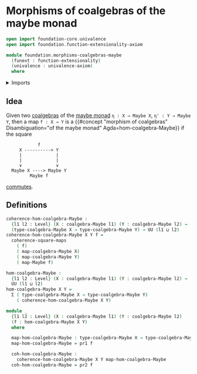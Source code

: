 # Morphisms of coalgebras of the maybe monad

```agda
open import foundation-core.univalence
open import foundation.function-extensionality-axiom

module foundation.morphisms-coalgebras-maybe
  (funext : function-extensionality)
  (univalence : univalence-axiom)
  where
```

<details><summary>Imports</summary>

```agda
open import foundation.coalgebras-maybe funext univalence
open import foundation.commuting-squares-of-maps funext univalence
open import foundation.dependent-pair-types
open import foundation.universe-levels

open import foundation-core.maybe

open import trees.polynomial-endofunctors funext univalence
```

</details>

## Idea

Given two [coalgebras](foundation.coalgebras-maybe.md) of the
[maybe monad](foundation-core.maybe.md) `η : X → Maybe X`, `η' : Y → Maybe Y`,
then a map `f : X → Y` is a
{{#concept "morphism of coalgebras" Disambiguation="of the maybe monad" Agda=hom-coalgebra-Maybe}}
if the square

```text
            f
     X ----------> Y
     |             |
     |             |
     ∨             ∨
  Maybe X ----> Maybe Y
         Maybe f
```

[commutes](foundation.commuting-squares-of-maps.md).

## Definitions

```agda
coherence-hom-coalgebra-Maybe :
  {l1 l2 : Level} (X : coalgebra-Maybe l1) (Y : coalgebra-Maybe l2) →
  (type-coalgebra-Maybe X → type-coalgebra-Maybe Y) → UU (l1 ⊔ l2)
coherence-hom-coalgebra-Maybe X Y f =
  coherence-square-maps
    ( f)
    ( map-coalgebra-Maybe X)
    ( map-coalgebra-Maybe Y)
    ( map-Maybe f)

hom-coalgebra-Maybe :
  {l1 l2 : Level} (X : coalgebra-Maybe l1) (Y : coalgebra-Maybe l2) →
  UU (l1 ⊔ l2)
hom-coalgebra-Maybe X Y =
  Σ ( type-coalgebra-Maybe X → type-coalgebra-Maybe Y)
    ( coherence-hom-coalgebra-Maybe X Y)

module _
  {l1 l2 : Level} (X : coalgebra-Maybe l1) (Y : coalgebra-Maybe l2)
  (f : hom-coalgebra-Maybe X Y)
  where

  map-hom-coalgebra-Maybe : type-coalgebra-Maybe X → type-coalgebra-Maybe Y
  map-hom-coalgebra-Maybe = pr1 f

  coh-hom-coalgebra-Maybe :
    coherence-hom-coalgebra-Maybe X Y map-hom-coalgebra-Maybe
  coh-hom-coalgebra-Maybe = pr2 f
```
